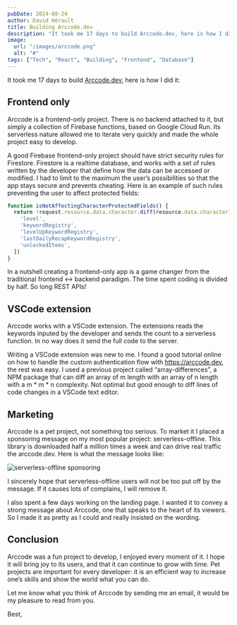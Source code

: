 ```yaml
---
pubDate: 2024-08-24
author: David Hérault
title: Building Arccode.dev
description: "It took me 17 days to build Arccode.dev, here is how I did it."
image:
  url: "/images/arccode.png"
  alt: "#"
tags: ["Tech", "React", "Building", "Frontend", "Database"]
---
```


It took me 17 days to build [Arccode.dev](https://arccode.dev), here is how I did it:

## Frontend only

Arccode is a frontend-only project. There is no backend attached to it, but simply a collection of Firebase functions, based on Google Cloud Run. Its serverless nature allowed me to iterate very quickly and made the whole project easy to develop.

A good Firebase frontend-only project should have strict security rules for Firestore. Firestore is a realtime database, and works with a set of rules written by the developer that define how the data can be accessed or modified. I had to limit to the maximum the user’s possibilities so that the app stays secure and prevents cheating. Here is an example of such rules preventing the user to affect protected fields:

```jsx
function isNotAffectingCharacterProtectedFields() {
  return !request.resource.data.character.diff(resource.data.character).affectedKeys().hasAny([
    'level',
    'keywordRegistry',
    'levelUpKeywordRegistry',
    'lastDailyRecapKeywordRegistry',
    'unlockedItems',
  ])
}

```

In a nutshell creating a frontend-only app is a game changer from the traditional frontend ↔ backend paradigm. The time spent coding is divided by half. So long REST APIs!

## VSCode extension

Arccode works with a VSCode extension. The extensions reads the keywords inputed by the developer and sends the count to a serverless function. In no way does it send the full code to the server.

Writing a VSCode extension was new to me. I found a good tutorial online on how to handle the custom authentication flow with https://arccode.dev, the rest was easy. I used a previous project called “array-differences”, a NPM package that can diff an array of m length with an array of n length with a m * m * n complexity. Not optimal but good enough to diff lines of code changes in a VSCode text editor.

## Marketing

Arccode is a pet project, not something too serious. To market it I placed a sponsoring message on my most popular project: serverless-offline. This library is downloaded half a million times a week and can drive real traffic the arccode.dev. Here is what the message looks like:

![serverless-offline sponsoring](/images/arccode-sponsor.png)

I sincerely hope that serverless-offline users will not be too put off by the message. If it causes lots of complains, I will remove it.

I also spent a few days working on the landing page. I wanted it to convey a strong message about Arccode, one that speaks to the heart of its viewers. So I made it as pretty as I could and really insisted on the wording.

## Conclusion

Arccode was a fun project to develop, I enjoyed every moment of it. I hope it will bring joy to its users, and that it can continue to grow with time. Pet projects are important for every developer: it is an efficient way to increase one’s skills and show the world what you can do.

Let me know what you think of Arccode by sending me an email, it would be my pleasure to read from you.

Best,

